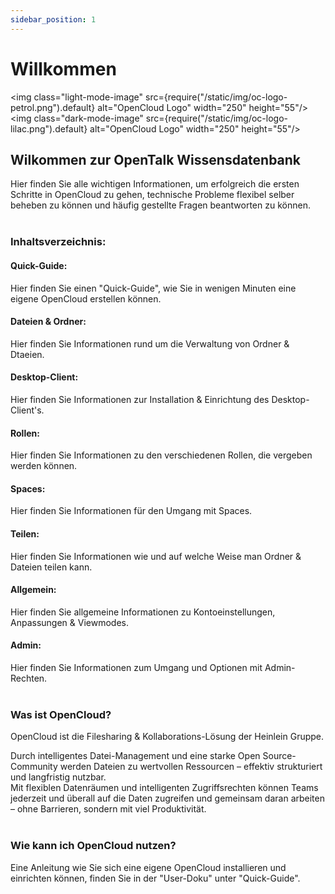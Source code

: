 ```yaml
---
sidebar_position: 1
---
```


# Willkommen

<img class="light-mode-image" src={require("/static/img/oc-logo-petrol.png").default} alt="OpenCloud Logo" width="250" height="55"/>
<img class="dark-mode-image" src={require("/static/img/oc-logo-lilac.png").default} alt="OpenCloud Logo" width="250" height="55"/>


## Wilkommen zur OpenTalk Wissensdatenbank

Hier finden Sie alle wichtigen Informationen, um erfolgreich die ersten Schritte in OpenCloud zu gehen, technische Probleme flexibel selber beheben zu können und häufig gestellte Fragen beantworten zu können.
<br/><br/>

### Inhaltsverzeichnis:

#### Quick-Guide:
Hier finden Sie einen "Quick-Guide", wie Sie in wenigen Minuten eine eigene OpenCloud erstellen können.

#### Dateien & Ordner: 
Hier finden Sie Informationen rund um die Verwaltung von Ordner & Dtaeien.

#### Desktop-Client:
Hier finden Sie Informationen zur Installation & Einrichtung des Desktop-Client's.

#### Rollen:
Hier finden Sie Informationen zu den verschiedenen Rollen, die vergeben werden können.

#### Spaces:
Hier finden Sie Informationen für den Umgang mit Spaces.

#### Teilen:
Hier finden Sie Informationen wie und auf welche Weise man Ordner & Dateien teilen kann.

#### Allgemein:
Hier finden Sie allgemeine Informationen zu Kontoeinstellungen, Anpassungen & Viewmodes.

#### Admin:
Hier finden Sie Informationen zum Umgang und Optionen mit Admin-Rechten.
<br/><br/>

### Was ist OpenCloud?
OpenCloud ist die Filesharing & Kollaborations-Lösung der Heinlein Gruppe.

Durch intelligentes Datei-Management und eine starke Open Source-Community werden Dateien zu wertvollen Ressourcen – effektiv strukturiert und langfristig nutzbar.<br/>
Mit flexiblen Datenräumen und intelligenten Zugriffs­rechten können Teams jederzeit und überall auf die Daten zugreifen und gemeinsam daran arbeiten – ohne Barrieren, sondern mit viel Produktivität.
<br/><br/>

### Wie kann ich OpenCloud nutzen?
Eine Anleitung wie Sie sich eine eigene OpenCloud installieren und einrichten können, finden Sie in der "User-Doku" unter "Quick-Guide".